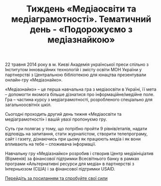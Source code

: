 ﻿---
title: Тиждень «Медіаосвіти та медіаграмотності». Тематичний день - «Подорожуємо з медіазнайкою»
---

22 травня 2014 року в м. Києві Академія української преси спільно з Інститутом інноваційних технологій і змісту освіти МОН України у партнерстві з Центральною бібліотекою для юнацтва презентували онлайн-гру «Медіазнайко».

«Медіазнайко» – це перша навчальна гра з медіаосвіти в Україні, її мета – допомогти якомога більше дізнатися про інформаційне/медійне поле. Гра – частина курсу з медіаграмотності, розробленого спеціально для загальноосвітніх шкіл.

Сьогодні проходить другий день тижня «Медіаосвіти та медіаграмотності» і вашій увазі пропонуємо гру.

Суть гри полягає у тому, що потрібно пройти 9 рівнів/етапів, надати відповідь на запитання, стати журналістом, створити телепрограму, сайт і газету, дізнаючись при цьому як працюють медіа і як вони впливають на тебе – споживача інформації.

Навчальну гру «Медіазнайко» розробив і створив Центр медіаініціатив (Вірменія) за фінансової підтримки Всесвітнього банку в рамках програми «Альтернативні ресурси для медіа» в партнерстві з Інтерньюзом (США) і за фінансової підтримки USAID.

[Перейдіть за посиланням та спробуйте свої сили](https://www.aup.com.ua/Game/)
